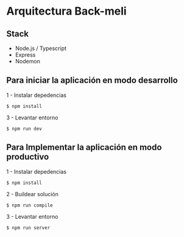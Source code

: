 # Arquitectura Back-meli

## Stack
* Node.js / Typescript
* Express
* Nodemon

## Para iniciar la aplicación en modo desarrollo

1 - Instalar depedencias
```
$ npm install
```

3 - Levantar entorno
```
$ npm run dev
```

## Para Implementar la aplicación en modo productivo

1 - Instalar depedencias
```
$ npm install
```

2 - Buildear solución
```
$ npm run compile
```

3 - Levantar entorno 
```
$ npm run server
```
